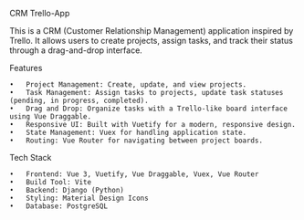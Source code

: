 CRM Trello-App

This is a CRM (Customer Relationship Management) application inspired by Trello. It allows users to create projects, assign tasks, and track their status through a drag-and-drop interface.

Features

	•	Project Management: Create, update, and view projects.
	•	Task Management: Assign tasks to projects, update task statuses (pending, in progress, completed).
	•	Drag and Drop: Organize tasks with a Trello-like board interface using Vue Draggable.
	•	Responsive UI: Built with Vuetify for a modern, responsive design.
	•	State Management: Vuex for handling application state.
	•	Routing: Vue Router for navigating between project boards.

Tech Stack

	•	Frontend: Vue 3, Vuetify, Vue Draggable, Vuex, Vue Router
	•	Build Tool: Vite
	•	Backend: Django (Python)
	•	Styling: Material Design Icons
	•	Database: PostgreSQL
    